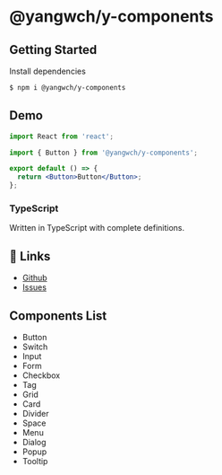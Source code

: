 # @yangwch/y-components

## Getting Started

Install dependencies

```bash
$ npm i @yangwch/y-components
```

## Demo

```jsx
import React from 'react';

import { Button } from '@yangwch/y-components';

export default () => {
  return <Button>Button</Button>;
};
```

### TypeScript

Written in TypeScript with complete definitions.

## 🔗 Links

- [Github](https://github.com/yangwch/y-components)
- [Issues](https://github.com/yangwch/y-components/issues)

## Components List

- Button
- Switch
- Input
- Form
- Checkbox
- Tag
- Grid
- Card
- Divider
- Space
- Menu
- Dialog
- Popup
- Tooltip
